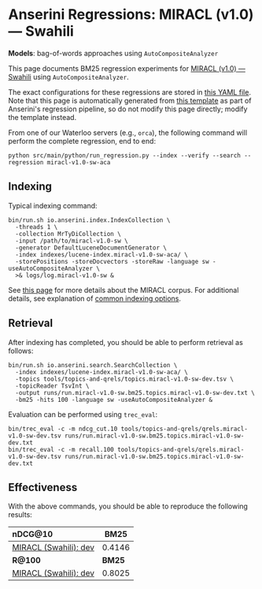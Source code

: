 # Anserini Regressions: MIRACL (v1.0) &mdash; Swahili

**Models**: bag-of-words approaches using `AutoCompositeAnalyzer`

This page documents BM25 regression experiments for [MIRACL (v1.0) &mdash; Swahili](https://github.com/project-miracl/miracl) using `AutoCompositeAnalyzer`.

The exact configurations for these regressions are stored in [this YAML file](../../src/main/resources/regression/miracl-v1.0-sw-aca.yaml).
Note that this page is automatically generated from [this template](../../src/main/resources/docgen/templates/miracl-v1.0-sw-aca.template) as part of Anserini's regression pipeline, so do not modify this page directly; modify the template instead.

From one of our Waterloo servers (e.g., `orca`), the following command will perform the complete regression, end to end:

```
python src/main/python/run_regression.py --index --verify --search --regression miracl-v1.0-sw-aca
```

## Indexing

Typical indexing command:

```
bin/run.sh io.anserini.index.IndexCollection \
  -threads 1 \
  -collection MrTyDiCollection \
  -input /path/to/miracl-v1.0-sw \
  -generator DefaultLuceneDocumentGenerator \
  -index indexes/lucene-index.miracl-v1.0-sw-aca/ \
  -storePositions -storeDocvectors -storeRaw -language sw -useAutoCompositeAnalyzer \
  >& logs/log.miracl-v1.0-sw &
```

See [this page](https://github.com/project-miracl/miracl) for more details about the MIRACL corpus.
For additional details, see explanation of [common indexing options](../../docs/common-indexing-options.md).

## Retrieval

After indexing has completed, you should be able to perform retrieval as follows:

```
bin/run.sh io.anserini.search.SearchCollection \
  -index indexes/lucene-index.miracl-v1.0-sw-aca/ \
  -topics tools/topics-and-qrels/topics.miracl-v1.0-sw-dev.tsv \
  -topicReader TsvInt \
  -output runs/run.miracl-v1.0-sw.bm25.topics.miracl-v1.0-sw-dev.txt \
  -bm25 -hits 100 -language sw -useAutoCompositeAnalyzer &
```

Evaluation can be performed using `trec_eval`:

```
bin/trec_eval -c -m ndcg_cut.10 tools/topics-and-qrels/qrels.miracl-v1.0-sw-dev.tsv runs/run.miracl-v1.0-sw.bm25.topics.miracl-v1.0-sw-dev.txt
bin/trec_eval -c -m recall.100 tools/topics-and-qrels/qrels.miracl-v1.0-sw-dev.tsv runs/run.miracl-v1.0-sw.bm25.topics.miracl-v1.0-sw-dev.txt
```

## Effectiveness

With the above commands, you should be able to reproduce the following results:

| **nDCG@10**                                                                                                  | **BM25**  |
|:-------------------------------------------------------------------------------------------------------------|-----------|
| [MIRACL (Swahili): dev](https://github.com/project-miracl/miracl)                                            | 0.4146    |
| **R@100**                                                                                                    | **BM25**  |
| [MIRACL (Swahili): dev](https://github.com/project-miracl/miracl)                                            | 0.8025    |
